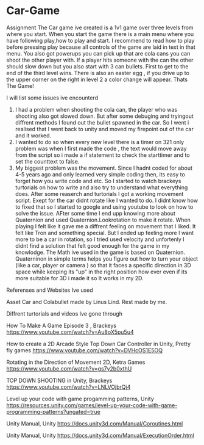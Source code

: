 # Car-Game
 Assignment
The Car game ive created is a 1v1 game over three levels from where you start. When you start the game there is a main menu where you have following play,how to play and start.
I recommend to read how to play before pressing play because all controls of the game are laid in text in that menu. You also got powerups you can pick up that are cola cans you can shoot the other player with.
If a player hits someone with the can the other should slow down but you also start with 3 can bullets. First to get to the end of the third level wins. There is also an easter egg , if you drive up to the upper corner on the right in level 2 a color change will appear.
Thats The Game!

I will list some issues ive encounterd 
1. I had a problem when shooting the cola can, the player who was shooting also got slowed down. But after some debuging and tryingout diffrent methods I found out the bullet spawned in the car.
   So I went i realised that I went back to unity and moved my firepoint out of the car and it worked.
2. I wanted to do so when every new level there is a timer on 321 only problem was when I first made the code , the text would move away from the script so i made a if statement to check the starttimer and to set the counttext to false.
3.  My biggest problem was the movement. Since I hadnt coded for about 4-5 years ago and only learned very simple coding then, its easy to forget how you write code and etc. So I started to watch brackeys turtorials on how to write and also try to understand what everything does. After some reaserch and turtorials I got a working movement script. Exept for the car didnt rotate like I wanted to do. I didnt know how to fixed that so I started to google and using youtube to look on how to solve the issue. AFter some time I end upp knowing more about Quaternion and used Quaternion.Lookrotation to make it rotate. When playing I felt like it gave me a diffrent feeling on movement that I liked. It felt like Tron and something special. But I ended up feeling more I want more to be a car in rotation, so I tried used velocity and unfortenly I didnt find a solution that felt good enough for the game in my knowlodge. The Math ive used in the game is based on Quaternion. Quaterninon in simple terms helps you figure out how to turn your object (like a car, player or camera ) so that it faces a specific direction in 3D space while keeping its "up" in the right position how ever even if its more suitable for 3D i made it so It works in my 2D.

Referenses and Websites Ive used

Asset
Car and Colabullet made by Linus Lind.
Rest made by me.

Diffrent turtorials and videos Ive gone through

How To Make A Game Episode 3 , Brackeys
https://www.youtube.com/watch?v=Au8oX5pu5u4

How to create a 2D Arcade Style Top Down Car Controller in Unity, Pretty fly games
https://www.youtube.com/watch?v=DVHcOS1E5OQ

Rotating in the Direction of Movement 2D, Ketra Games
https://www.youtube.com/watch?v=gs7y2b0xthU

TOP DOWN SHOOTING in Unity, Brackeys
https://www.youtube.com/watch?v=LNLVOjbrQj4

Level up your code with game progamming patterns, Unity
https://resources.unity.com/games/level-up-your-code-with-game-programming-patterns?ungated=true

Unity Manual, Unity
https://docs.unity3d.com/Manual/Coroutines.html

Unity Manual, Unity
https://docs.unity3d.com/Manual/ExecutionOrder.html



